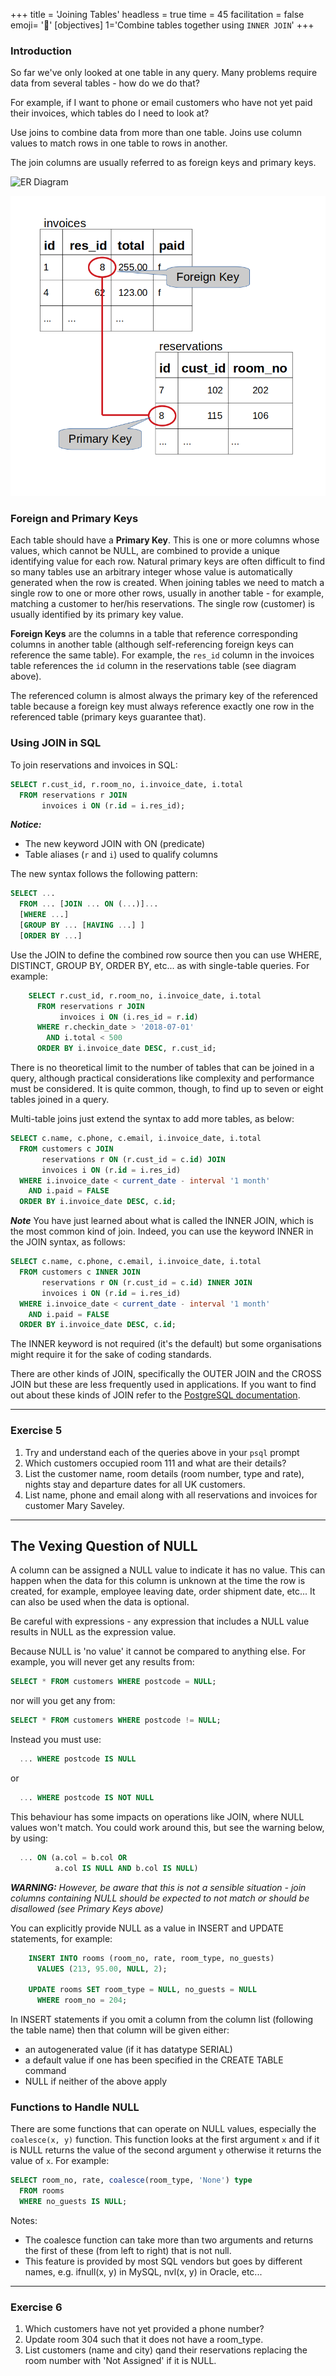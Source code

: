 +++
title = 'Joining Tables'
headless = true
time = 45
facilitation = false
emoji= '🧩'
[objectives]
    1='Combine tables together using `INNER JOIN`'
+++

### Introduction

So far we've only looked at one table in any query. Many problems require data from several tables - how do we do that?

For example, if I want to phone or email customers who have not yet paid their invoices, which tables do I need to look at?

Use joins to combine data from more than one table. Joins use column values to match rows in one table to rows in another.

The join columns are usually referred to as foreign keys and primary keys.

![ER Diagram](er-diagram.png)

![Join Diagram](join-diagram.png)

### Foreign and Primary Keys

Each table should have a **Primary Key**. This is one or more columns whose values, which cannot be NULL, are combined to provide a unique identifying value for each row. Natural primary keys are often difficult to find so many tables use an arbitrary integer whose value is automatically generated when the row is created. When joining tables we need to match a single row to one or more other rows, usually in another table - for example, matching a customer to her/his reservations. The single row (customer) is usually identified by its primary key value.

**Foreign Keys** are the columns in a table that reference corresponding columns in another table (although self-referencing foreign keys can reference the same table). For example, the `res_id` column in the invoices table references the `id` column in the reservations table (see diagram above).

The referenced column is almost always the primary key of the referenced table because a foreign key must always reference exactly one row in the referenced table (primary keys guarantee that).

### Using JOIN in SQL

To join reservations and invoices in SQL:

```sql
SELECT r.cust_id, r.room_no, i.invoice_date, i.total
  FROM reservations r JOIN
       invoices i ON (r.id = i.res_id);
```

**_Notice:_**

- The new keyword JOIN with ON (predicate)
- Table aliases (`r` and `i`) used to qualify columns

The new syntax follows the following pattern:

```sql
SELECT ...
  FROM ... [JOIN ... ON (...)]...
  [WHERE ...]
  [GROUP BY ... [HAVING ...] ]
  [ORDER BY ...]
```

Use the JOIN to define the combined row source then you can use WHERE, DISTINCT, GROUP BY, ORDER BY, etc... as with single-table queries. For example:

```sql
    SELECT r.cust_id, r.room_no, i.invoice_date, i.total
      FROM reservations r JOIN
           invoices i ON (i.res_id = r.id)
      WHERE r.checkin_date > '2018-07-01'
        AND i.total < 500
      ORDER BY i.invoice_date DESC, r.cust_id;
```

There is no theoretical limit to the number of tables that can be joined in a query, although practical considerations like
complexity and performance must be considered. It is quite common, though, to find up to seven or eight tables joined in a query.

Multi-table joins just extend the syntax to add more tables, as below:

```sql
SELECT c.name, c.phone, c.email, i.invoice_date, i.total
  FROM customers c JOIN
       reservations r ON (r.cust_id = c.id) JOIN
       invoices i ON (r.id = i.res_id)
  WHERE i.invoice_date < current_date - interval '1 month'
    AND i.paid = FALSE
  ORDER BY i.invoice_date DESC, c.id;
```

**_Note_**
You have just learned about what is called the INNER JOIN, which is the most common kind of join. Indeed, you can use the keyword INNER in the JOIN syntax, as follows:

```sql
SELECT c.name, c.phone, c.email, i.invoice_date, i.total
  FROM customers c INNER JOIN
       reservations r ON (r.cust_id = c.id) INNER JOIN
       invoices i ON (r.id = i.res_id)
  WHERE i.invoice_date < current_date - interval '1 month'
    AND i.paid = FALSE
  ORDER BY i.invoice_date DESC, c.id;
```

The INNER keyword is not required (it's the default) but some organisations might require it for the sake of coding standards.

There are other kinds of JOIN, specifically the OUTER JOIN and the CROSS JOIN but these are less frequently used in applications.
If you want to find out about these kinds of JOIN refer to the [PostgreSQL documentation](https://www.postgresql.org/docs/12/queries-table-expressions.html).

---

### Exercise 5

1.  Try and understand each of the queries above in your `psql` prompt
2.  Which customers occupied room 111 and what are their details?
3.  List the customer name, room details (room number, type and rate), nights stay and departure dates for all UK customers.
4.  List name, phone and email along with all reservations and invoices for customer Mary Saveley.

---

## The Vexing Question of NULL

A column can be assigned a NULL value to indicate it has no value. This can happen when the data for this column is unknown at the time the row is created, for example, employee leaving date, order shipment date, etc... It can also be used when the data is optional.

Be careful with expressions - any expression that includes a NULL value results in NULL as the expression value.

Because NULL is 'no value' it cannot be compared to anything else. For example, you will never get any results from:

```sql
SELECT * FROM customers WHERE postcode = NULL;
```

nor will you get any from:

```sql
SELECT * FROM customers WHERE postcode != NULL;
```

Instead you must use:

```sql
  ... WHERE postcode IS NULL
```

or

```sql
  ... WHERE postcode IS NOT NULL
```

This behaviour has some impacts on operations like JOIN, where NULL values won't match. You could work around this, but see the warning below, by using:

```sql
  ... ON (a.col = b.col OR
          a.col IS NULL AND b.col IS NULL)
```

**_WARNING:_**
_However, be aware that this is not a sensible situation - join columns containing NULL should be expected to not match or should be disallowed (see Primary Keys above)_

You can explicitly provide NULL as a value in INSERT and UPDATE statements, for example:

```sql
    INSERT INTO rooms (room_no, rate, room_type, no_guests)
      VALUES (213, 95.00, NULL, 2);

    UPDATE rooms SET room_type = NULL, no_guests = NULL
      WHERE room_no = 204;
```

In INSERT statements if you omit a column from the column list (following the table name) then that column will be given either:

- an autogenerated value (if it has datatype SERIAL)
- a default value if one has been specified in the CREATE TABLE command
- NULL if neither of the above apply

### Functions to Handle NULL

There are some functions that can operate on NULL values, especially the `coalesce(x, y)` function. This function looks at the first argument `x` and if it is NULL returns the value of the second argument `y` otherwise it returns the value of `x`. For example:

```sql
SELECT room_no, rate, coalesce(room_type, 'None') type
  FROM rooms
  WHERE no_guests IS NULL;
```

Notes:

- The coalesce function can take more than two arguments and returns the first of these (from left to right) that is not null.
- This feature is provided by most SQL vendors but goes by different names, e.g. ifnull(x, y) in MySQL, nvl(x, y) in Oracle, etc...

---

### Exercise 6

1.  Which customers have not yet provided a phone number?
2.  Update room 304 such that it does not have a room_type.
3.  List customers (name and city) qand their reservations replacing the room number with 'Not Assigned' if it is NULL.
